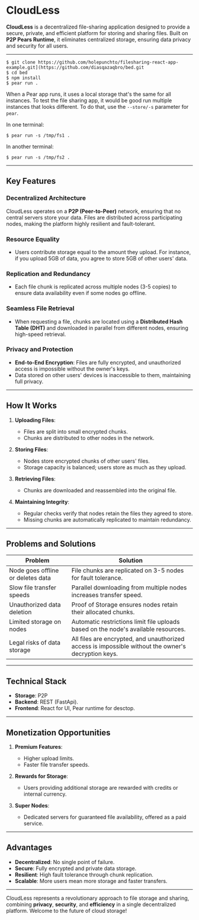 # CloudLess

**CloudLess** is a decentralized file-sharing application designed to provide a secure, private, and efficient platform for storing and sharing files. Built on **P2P Pears Runtime**, it eliminates centralized storage, ensuring data privacy and security for all users.

---

```
$ git clone https://github.com/holepunchto/filesharing-react-app-example.git](https://github.com/diasqazaqbro/bed.git
$ cd bed
$ npm install 
$ pear run .
```

When a Pear app runs, it uses a local storage that's the same for all instances. To test the file sharing app, it would be good run multiple instances that looks different. To do that, use the `--store/-s` parameter for `pear`.

In one terminal:

```
$ pear run -s /tmp/fs1 .
```

In another terminal:

```
$ pear run -s /tmp/fs2 .
```

---

## Key Features

### Decentralized Architecture
CloudLess operates on a **P2P (Peer-to-Peer)** network, ensuring that no central servers store your data. Files are distributed across participating nodes, making the platform highly resilient and fault-tolerant.

### Resource Equality
- Users contribute storage equal to the amount they upload. For instance, if you upload 5GB of data, you agree to store 5GB of other users' data.

### Replication and Redundancy
- Each file chunk is replicated across multiple nodes (3-5 copies) to ensure data availability even if some nodes go offline.

### Seamless File Retrieval
- When requesting a file, chunks are located using a **Distributed Hash Table (DHT)** and downloaded in parallel from different nodes, ensuring high-speed retrieval.

### Privacy and Protection
- **End-to-End Encryption**: Files are fully encrypted, and unauthorized access is impossible without the owner's keys.
- Data stored on other users' devices is inaccessible to them, maintaining full privacy.

---

## How It Works

1. **Uploading Files**:
   - Files are split into small encrypted chunks.
   - Chunks are distributed to other nodes in the network.

2. **Storing Files**:
   - Nodes store encrypted chunks of other users' files.
   - Storage capacity is balanced; users store as much as they upload.

3. **Retrieving Files**:
   - Chunks are downloaded and reassembled into the original file.

4. **Maintaining Integrity**:
   - Regular checks verify that nodes retain the files they agreed to store.
   - Missing chunks are automatically replicated to maintain redundancy.

---

## Problems and Solutions

| **Problem**                 | **Solution**                                                                                     |
|------------------------------|-------------------------------------------------------------------------------------------------|
| Node goes offline or deletes data | File chunks are replicated on 3-5 nodes for fault tolerance.                                   |
| Slow file transfer speeds    | Parallel downloading from multiple nodes increases transfer speed.                              |
| Unauthorized data deletion   | Proof of Storage ensures nodes retain their allocated chunks.                                   |
| Limited storage on nodes     | Automatic restrictions limit file uploads based on the node's available resources.              |
| Legal risks of data storage  | All files are encrypted, and unauthorized access is impossible without the owner's decryption keys. |

---

## Technical Stack

- **Storage**: P2P
- **Backend**: REST (FastApi).
- **Frontend**: React for UI, Pear runtime for desctop.

---

## Monetization Opportunities

1. **Premium Features**:
   - Higher upload limits.
   - Faster file transfer speeds.

2. **Rewards for Storage**:
   - Users providing additional storage are rewarded with credits or internal currency.

3. **Super Nodes**:
   - Dedicated servers for guaranteed file availability, offered as a paid service.

---

## Advantages

- **Decentralized**: No single point of failure.
- **Secure**: Fully encrypted and private data storage.
- **Resilient**: High fault tolerance through chunk replication.
- **Scalable**: More users mean more storage and faster transfers.

---

CloudLess represents a revolutionary approach to file storage and sharing, combining **privacy**, **security**, and **efficiency** in a single decentralized platform. Welcome to the future of cloud storage!
